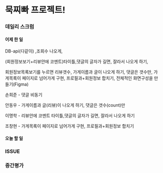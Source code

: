 # 묵찌빠 프로젝트!

###  데일리 스크럼

#### 어제 한 일

DB-api(다같이) ,조회수 나오게,

(회원정보보기+리뷰안에 코멘트)타이틀,댓글의 글자가 길면, 잘라서 나오게 하기,

회원정보목록보기를 누르면 리뷰갯수, 가게이름과 글이 나오게 하기, 댓글은 갯수만, 가게목록이 페이지로 넘어가게 구현, 프로필과+회원정보 합치기, 전체적인 화면구성을 만들기(Figma)

손희준 - 댓글 비동기

안동우 -  가게이름과 글(리뷰)이 나오게 하기, 댓글은 갯수(count)만

이명학 - 리뷰안에 코멘트 타이틀,댓글의 글자가 길면, 잘라서 나오게 하기

조창현 - 가게목록이 페이지로 넘어가게 구현, 프로필과+회원정보 합치기

#### 오늘 할 일



### ISSUE



### 중간평가



